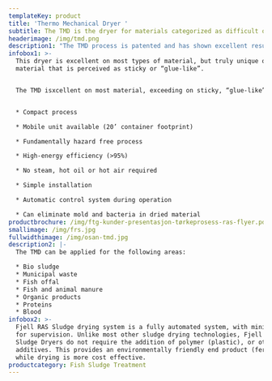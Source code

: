 ```yaml
---
templateKey: product
title: 'Thermo Mechanical Dryer '
subtitle: The TMD is the dryer for materials categorized as difficult or sticky to dry
headerimage: /img/tmd.png
description1: "The TMD process is patented and has shown excellent results on materials with sticky behaviour during drying. In the TMD the heat required for the evaporation is generated directly in the material by a high-speed rotor.\r Technolgy is owned by Thermtech AS\n\nFTG is the only supplier for TMD towards fish farmers (RAS - and flow-through plants) in Norway."
infobox1: >-
  This dryer is excellent on most types of material, but truly unique on
  material that is perceived as sticky or “glue-like”.


  The TMD isxcellent on most material, exceeding on sticky, “glue-like” material


  * Compact process

  * Mobile unit available (20’ container footprint)

  * Fundamentally hazard free process

  * High-energy efficiency (>95%)

  * No steam, hot oil or hot air required

  * Simple installation

  * Automatic control system during operation

  * Can eliminate mold and bacteria in dried material
productbrochure: /img/ftg-kunder-presentasjon-tørkeprosess-ras-flyer.pdf
smallimage: /img/frs.jpg
fullwidthimage: /img/osan-tmd.jpg
description2: |-
  The TMD can be applied for the following areas:

  * Bio sludge
  * Municipal waste
  * Fish offal
  * Fish and animal manure
  * Organic products
  * Proteins
  * Blood
infobox2: >-
  Fjell RAS Sludge drying system is a fully automated system, with minimal need
  for supervision. Unlike most other sludge drying technologies, Fjell RAS
  Sludge Dryers do not require the addition of polymer (plastic), or other
  additives. This provides an environmentally friendly end product (fertilizer),
  while drying is more cost effective.
productcategory: Fish Sludge Treatment
---
```


